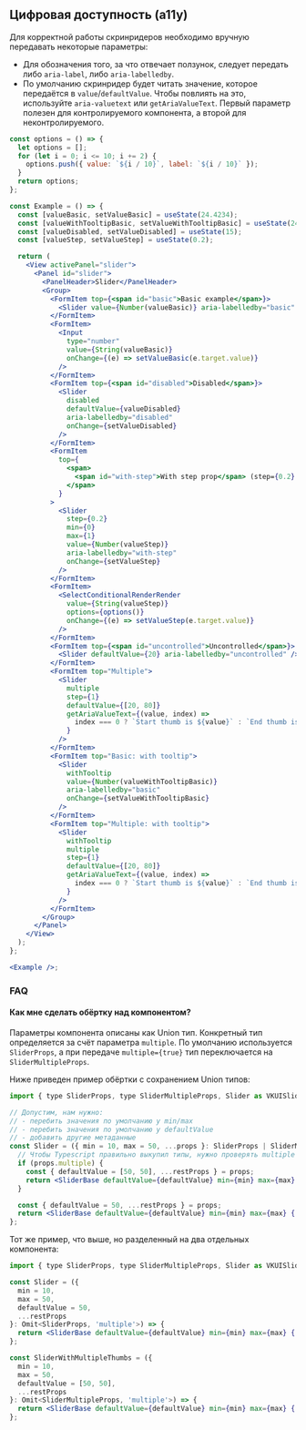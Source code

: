 ## Цифровая доступность (a11y)

Для корректной работы скринридеров необходимо вручную передавать некоторые параметры:
<br />

- Для обозначения того, за что отвечает ползунок, следует передать либо `aria-label`, либо `aria-labelledby`.
- По умолчанию скринридер будет читать значение, которое передаётся в `value`/`defaultValue`. Чтобы
  повлиять на это, используйте `aria-valuetext` или `getAriaValueText`. Первый параметр полезен для
  контролируемого компонента, а второй для неконтролируемого.

```jsx
const options = () => {
  let options = [];
  for (let i = 0; i <= 10; i += 2) {
    options.push({ value: `${i / 10}`, label: `${i / 10}` });
  }
  return options;
};

const Example = () => {
  const [valueBasic, setValueBasic] = useState(24.4234);
  const [valueWithTooltipBasic, setValueWithTooltipBasic] = useState(24.4234);
  const [valueDisabled, setValueDisabled] = useState(15);
  const [valueStep, setValueStep] = useState(0.2);

  return (
    <View activePanel="slider">
      <Panel id="slider">
        <PanelHeader>Slider</PanelHeader>
        <Group>
          <FormItem top={<span id="basic">Basic example</span>}>
            <Slider value={Number(valueBasic)} aria-labelledby="basic" onChange={setValueBasic} />
          </FormItem>
          <FormItem>
            <Input
              type="number"
              value={String(valueBasic)}
              onChange={(e) => setValueBasic(e.target.value)}
            />
          </FormItem>
          <FormItem top={<span id="disabled">Disabled</span>}>
            <Slider
              disabled
              defaultValue={valueDisabled}
              aria-labelledby="disabled"
              onChange={setValueDisabled}
            />
          </FormItem>
          <FormItem
            top={
              <span>
                <span id="with-step">With step prop</span> (step={0.2} min={0} max={1})
              </span>
            }
          >
            <Slider
              step={0.2}
              min={0}
              max={1}
              value={Number(valueStep)}
              aria-labelledby="with-step"
              onChange={setValueStep}
            />
          </FormItem>
          <FormItem>
            <SelectConditionalRenderRender
              value={String(valueStep)}
              options={options()}
              onChange={(e) => setValueStep(e.target.value)}
            />
          </FormItem>
          <FormItem top={<span id="uncontrolled">Uncontrolled</span>}>
            <Slider defaultValue={20} aria-labelledby="uncontrolled" />
          </FormItem>
          <FormItem top="Multiple">
            <Slider
              multiple
              step={1}
              defaultValue={[20, 80]}
              getAriaValueText={(value, index) =>
                index === 0 ? `Start thumb is ${value}` : `End thumb is ${value}`
              }
            />
          </FormItem>
          <FormItem top="Basic: with tooltip">
            <Slider
              withTooltip
              value={Number(valueWithTooltipBasic)}
              aria-labelledby="basic"
              onChange={setValueWithTooltipBasic}
            />
          </FormItem>
          <FormItem top="Multiple: with tooltip">
            <Slider
              withTooltip
              multiple
              step={1}
              defaultValue={[20, 80]}
              getAriaValueText={(value, index) =>
                index === 0 ? `Start thumb is ${value}` : `End thumb is ${value}`
              }
            />
          </FormItem>
        </Group>
      </Panel>
    </View>
  );
};

<Example />;
```

### FAQ

#### Как мне сделать обёртку над компонентом?

Параметры компонента описаны как Union тип. Конкретный тип определяется за счёт
параметра `multiple`. По умолчанию используется `SliderProps`, а при передаче `multiple={true}` тип
переключается на `SliderMultipleProps`.

Ниже приведен пример обёртки с сохранением Union типов:

```jsx static
import { type SliderProps, type SliderMultipleProps, Slider as VKUISlider } from './Slider';

// Допустим, нам нужно:
// - перебить значения по умолчанию у min/max
// - перебить значения по умолчанию у defaultValue
// - добавить другие метаданные
const Slider = ({ min = 10, max = 50, ...props }: SliderProps | SliderMultipleProps) => {
  // Чтобы Typescript правильно выкупил типы, нужно проверять multiple через контекст
  if (props.multiple) {
    const { defaultValue = [50, 50], ...restProps } = props;
    return <SliderBase defaultValue={defaultValue} min={min} max={max} {...restProps} />;
  }

  const { defaultValue = 50, ...restProps } = props;
  return <SliderBase defaultValue={defaultValue} min={min} max={max} {...restProps} />;
};
```

Тот же пример, что выше, но разделенный на два отдельных компонента:

```jsx static
import { type SliderProps, type SliderMultipleProps, Slider as VKUISlider } from './Slider';

const Slider = ({
  min = 10,
  max = 50,
  defaultValue = 50,
  ...restProps
}: Omit<SliderProps, 'multiple'>) => {
  return <SliderBase defaultValue={defaultValue} min={min} max={max} {...restProps} />;
};

const SliderWithMultipleThumbs = ({
  min = 10,
  max = 50,
  defaultValue = [50, 50],
  ...restProps
}: Omit<SliderMultipleProps, 'multiple'>) => {
  return <SliderBase defaultValue={defaultValue} min={min} max={max} {...restProps} multiple />;
};
```
